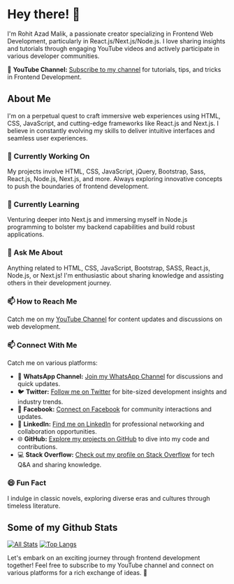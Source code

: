 # Hey there! 👋

I'm Rohit Azad Malik, a passionate creator specializing in Frontend Web Development, particularly in React.js/Next.js/Node.js. I love sharing insights and tutorials through engaging YouTube videos and actively participate in various developer communities.

🎥 **YouTube Channel:** [Subscribe to my channel](https://youtube.com/@azadMalikRohit) for tutorials, tips, and tricks in Frontend Development.

## About Me
I'm on a perpetual quest to craft immersive web experiences using HTML, CSS, JavaScript, and cutting-edge frameworks like React.js and Next.js. I believe in constantly evolving my skills to deliver intuitive interfaces and seamless user experiences.

### 🔭 Currently Working On
My projects involve HTML, CSS, JavaScript, jQuery, Bootstrap, Sass, React.js, Node.js, Next.js, and more. Always exploring innovative concepts to push the boundaries of frontend development.

### 🌱 Currently Learning
Venturing deeper into Next.js and immersing myself in Node.js programming to bolster my backend capabilities and build robust applications.

### 💬 Ask Me About
Anything related to HTML, CSS, JavaScript, Bootstrap, SASS, React.js, Node.js, or Next.js! I'm enthusiastic about sharing knowledge and assisting others in their development journey.

### 📫 How to Reach Me
Catch me on my [YouTube Channel](https://youtube.com/@azadMalikRohit) for content updates and discussions on web development.

### 📫 Connect With Me
Catch me on various platforms:
- 💬 **WhatsApp Channel:** [Join my WhatsApp Channel](https://whatsapp.com/channel/0029VaALciC1XquP3TxeVn0l) for discussions and quick updates.
- 🐦 **Twitter:** [Follow me on Twitter](https://twitter.com/rohitazad) for bite-sized development insights and industry trends.
- 📘 **Facebook:** [Connect on Facebook](https://www.facebook.com/rohitazadmalik/) for community interactions and updates.
- 💼 **LinkedIn:** [Find me on LinkedIn](https://www.linkedin.com/in/rohitazad/) for professional networking and collaboration opportunities.
- 🌐 **GitHub:** [Explore my projects on GitHub](https://github.com/rohitazad) to dive into my code and contributions.
- 💻 **Stack Overflow:** [Check out my profile on Stack Overflow](https://stackoverflow.com/users/1365428/rohit-azad-malik) for tech Q&A and sharing knowledge.

### 😄 Fun Fact
I indulge in classic novels, exploring diverse eras and cultures through timeless literature.

## Some of my Github Stats
[![All Stats](https://github-readme-stats-axpwmfcg3.vercel.app/api?username=rohitazad&show_icons=true&include_all_commits=true&count_private=true&hide=contribs)](https://github.com/rohitazad/github-readme-stats)
[![Top Langs](https://github-readme-stats-axpwmfcg3.vercel.app/api/top-langs/?username=rohitazad&layout=compact)](https://github.com/rohitazad/github-readme-stats)

Let's embark on an exciting journey through frontend development together! Feel free to subscribe to my YouTube channel and connect on various platforms for a rich exchange of ideas. 🚀
